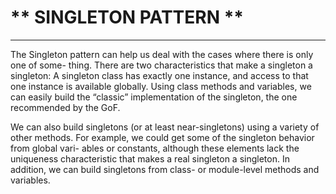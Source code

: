 # ** SINGLETON PATTERN **
------------------------------------

The Singleton pattern can help us deal with the cases where there is only one of some-
thing. There are two characteristics that make a singleton a singleton: A singleton class
has exactly one instance, and access to that one instance is available globally. Using
class methods and variables, we can easily build the “classic” implementation of the
singleton, the one recommended by the GoF.

We can also build singletons (or at least near-singletons) using a variety of other
methods. For example, we could get some of the singleton behavior from global vari-
ables or constants, although these elements lack the uniqueness characteristic that
makes a real singleton a singleton. In addition, we can build singletons from class- or
module-level methods and variables.